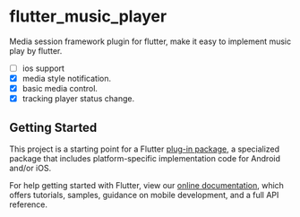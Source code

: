 # flutter_music_player

Media session framework plugin for flutter, make it easy to implement music play by flutter.

* [ ] ios support
* [x] media style notification.
* [x] basic media control.
* [x] tracking player status change.

## Getting Started

This project is a starting point for a Flutter
[plug-in package](https://flutter.dev/developing-packages/),
a specialized package that includes platform-specific implementation code for
Android and/or iOS.

For help getting started with Flutter, view our 
[online documentation](https://flutter.dev/docs), which offers tutorials, 
samples, guidance on mobile development, and a full API reference.
